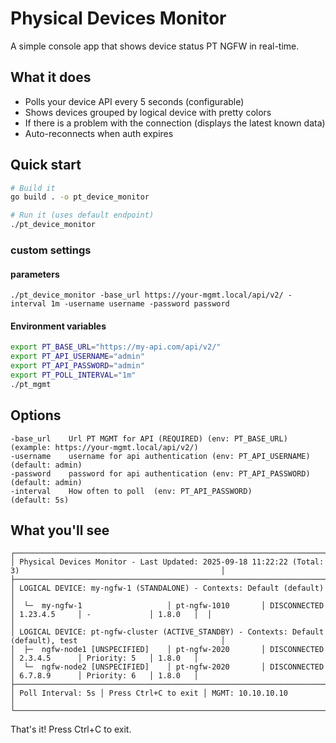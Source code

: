 # Physical Devices Monitor

A simple console app that  shows device  status PT NGFW in real-time.

## What it does

- Polls your device API every 5 seconds (configurable)
- Shows devices grouped by logical device with pretty colors
- If there is a problem with the connection (displays the latest known data)
- Auto-reconnects when auth expires

## Quick start

```bash
# Build it
go build . -o pt_device_monitor

# Run it (uses default endpoint)
./pt_device_monitor
```

### custom settings

#### parameters
```
./pt_device_monitor -base_url https://your-mgmt.local/api/v2/ -interval 1m -username username -password password
```

#### Environment variables
```bash
export PT_BASE_URL="https://my-api.com/api/v2/"
export PT_API_USERNAME="admin"
export PT_API_PASSWORD="admin"
export PT_POLL_INTERVAL="1m"
./pt_mgmt
```


## Options

```
-base_url    Url PT MGMT for API (REQUIRED) (env: PT_BASE_URL) (example: https://your-mgmt.local/api/v2/)
-username    username for api authentication (env: PT_API_USERNAME)  (default: admin)
-password    password for api authentication (env: PT_API_PASSWORD)  (default: admin) 
-interval    How often to poll  (env: PT_API_PASSWORD)               (default: 5s)
```

## What you'll see

```console
┌─────────────────────────────────────────────────────────────────────────────────────────────────────────────────────┐
│ Physical Devices Monitor - Last Updated: 2025-09-18 11:22:22 (Total: 3)                                             │                                     ├─────────────────────────────────────────────────────────────────────────────────────────────────────────────────────┤
│ LOGICAL DEVICE: my-ngfw-1 (STANDALONE) - Contexts: Default (default)                                                │
│  └─  my-ngfw-1                   │ pt-ngfw-1010       │ DISCONNECTED       │ 1.23.4.5     │ -             │ 1.8.0   │  │                                                                                                                     │
│ LOGICAL DEVICE: pt-ngfw-cluster (ACTIVE_STANDBY) - Contexts: Default (default), test                                │
│  ├─  ngfw-node1 [UNSPECIFIED]    │ pt-ngfw-2020       │ DISCONNECTED       │ 2.3.4.5      │ Priority: 5   │ 1.8.0   │
│  └─  ngfw-node2 [UNSPECIFIED]    │ pt-ngfw-2020       │ DISCONNECTED       │ 6.7.8.9      │ Priority: 6   │ 1.8.0   │ ├─────────────────────────────────────────────────────────────────────────────────────────────────────────────────────┤
│ Poll Interval: 5s │ Press Ctrl+C to exit │ MGMT: 10.10.10.10                                                        │                                     └─────────────────────────────────────────────────────────────────────────────────────────────────────────────────────┘
```



That's it! Press Ctrl+C to exit.